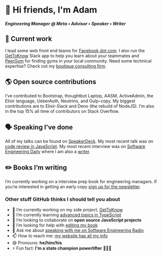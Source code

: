 # 👋 Hi friends, I'm Adam
      
##### Engineering Manager @ Meta • Advisor • Speaker • Writer
      
## 🚜 Current work 
      
I lead some web front end teams for [Facebook dot com](https://facebook.com/). I also run the [GetToKnow](https://gettoknowapp.com/) Slack app to help you learn about your teammates and [PeerGym](https://peergym.herokuapp.com/) for finding gyms in your local community. Need some technical expertise? Check out my [boutique consulting firm](https://anonconsulting.com/).
      
## 🌎 Open source contributions
      
I’ve contributed to Bootstrap, thoughtbot Laptop, AASM, ActiveAdmin, the Elixir language, UeberAuth, Neutrino, and Gulp-copy. My biggest contributions are to Elixir-Slack and Deno (the rebuild of NodeJS). I’m also in the top 15% all time of contributors on Stack Overflow.
      
## 🗣️ Speaking I’ve done
      
All of my talks can be found on [SpeakerDeck](https://speakerdeck.com/acconrad). My most recent talk was on [code review in JavaScript](https://speakerdeck.com/acconrad/code-review-in-javascript). My most recent interview was on [Software Engineering Daily](https://softwareengineeringdaily.com/2018/12/20/modern-front-end-react-graphql-vr-webassembly-with-adam-conrad/) where I am also a [writer](https://softwareengineeringdaily.com/author/adamc/).
      
## ✏️ Books I’m writing 
      
I’m currently working on a interview prep book for engineering managers. If you’re interested in getting an early copy [sign up for the newsletter](https://userinterfacing.substack.com/).
      
### Other stuff GitHub thinks I should tell you about

- 🔭 I’m currently working on my side project, [GetToKnow](https://gettoknowapp.com)
- 🌱 I’m currently learning [advanced topics in TypeScript](https://www.amazon.com/Advanced-TypeScript-Programming-Projects-JavaScript/dp/1789133041)
- 👯 I’m looking to collaborate on **open source JavaScript projects**
- 🤔 I’m looking for help with [editing my book](https://www.adamconrad.dev/tag/algorithms/)
- 💬 Ask me about [speaking with me on Software Engineering Radio](https://www.se-radio.net/team/adam-c-conrad/)
- 📫 How to reach me: [my website has all my info](https://www.adamconrad.dev)
- 😄 Pronouns: **he/him/his**
- ⚡ Fun fact: **I'm a state champion powerlifter** 💪💪💪
